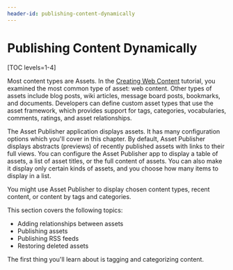 ```yaml
---
header-id: publishing-content-dynamically
---
```


# Publishing Content Dynamically

[TOC levels=1-4]

Most content types are Assets. In the 
[Creating Web Content](/discover/portal/-/knowledge_base/7-2/creating-web-content) 
tutorial, you examined the most common type of asset: web content. Other types
of assets include blog posts, wiki articles, message board posts, bookmarks, and
documents. Developers can define custom asset types that use the asset
framework, which provides support for tags, categories, vocabularies, comments,
ratings, and asset relationships.

The Asset Publisher application displays assets. It has many configuration
options which you'll cover in this chapter. By default, Asset Publisher displays
abstracts (previews) of recently published assets with links to their full
views. You can configure the Asset Publisher app to display a table of assets,
a list of asset titles, or the full content of assets. You can also make it
display only certain kinds of assets, and you choose how many items to display
in a list. 

You might use Asset Publisher to display chosen content types, recent content,
or content by tags and categories. 

This section covers the following topics:

- Adding relationships between assets
- Publishing assets
- Publishing RSS feeds
- Restoring deleted assets

The first thing you'll learn about is tagging and categorizing content.
